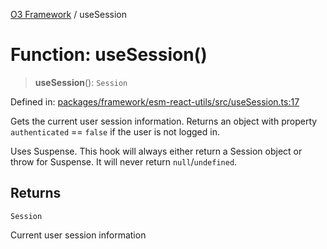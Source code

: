[O3 Framework](../API.md) / useSession

# Function: useSession()

> **useSession**(): `Session`

Defined in: [packages/framework/esm-react-utils/src/useSession.ts:17](https://github.com/its-kios09/openmrs-esm-core/blob/main/packages/framework/esm-react-utils/src/useSession.ts#L17)

Gets the current user session information. Returns an object with
property `authenticated` == `false` if the user is not logged in.

Uses Suspense. This hook will always either return a Session object
or throw for Suspense. It will never return `null`/`undefined`.

## Returns

`Session`

Current user session information
